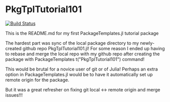 # PkgTplTutorial101

[![Build Status](https://github.com/doswellf/PkgTplTutorial101.jl/actions/workflows/CI.yml/badge.svg?branch=main)](https://github.com/doswellf/PkgTplTutorial101.jl/actions/workflows/CI.yml?query=branch%3Amain)

This is the README.md for my first PackageTemplates.jl tutorial package 

The hardest part was sync of the local package directory to my newly-created github repo PkgTplTutorial101.jl!
For some reason I ended up having to rebase and merge the local repo with my github repo after
creating the package with PackageTemplates t("PkgTplTutorial101") command!

This would be brutal for a novice user of git or of Julia! 
Perhaps an extra option in PackageTemplates.jl would be to have it automatically set up remote origin for the package.

But it was a great refresher on fixing git local <-> remote origin and merge issues!!!



